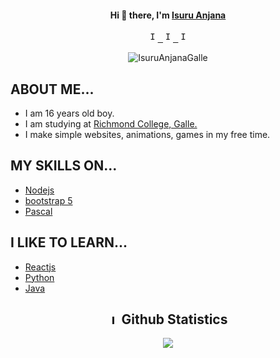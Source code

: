 <h4 align="center"> Hi 👋 there, I'm <a href="https://www.ohidur.com">Isuru Anjana</a></h4>

<p align="center">
  <samp>
<a href="https://github.com/IsuruAnjanaGalle/">
  <img  alt="Isuru Anjana's Github" width="16px" src="https://cdn.jsdelivr.net/npm/simple-icons@v3/icons/github.svg" />
</a>
<a href="https://www.reddit.com/user/CGwithIsuru/">
  <img  alt="Isuru Anjana's reddit" width="16px" src="https://cdn.jsdelivr.net/npm/simple-icons@v3/icons/reddit.svg" />
</a>
<a href="https://www.youtube.com/channel/UCX8y05Wh8W3P0vqx6WDl5NQ/">
  <img  alt="Isuru Anjana's YouTube" width="16px" src="https://cdn.jsdelivr.net/npm/simple-icons@3.13.0/icons/youtube.svg" />
</a>
  </samp>
  
  <br>
 </p>
 
<p align="center">
  <img src="https://komarev.com/ghpvc/?username=IsuruAnjanaGalle" alt="IsuruAnjanaGalle" /> 
</p>

## ABOUT ME...
- I am 16 years old boy.
- I am studying at <a href="https://www.richmondcollege.lk/" target="_blank">Richmond College, Galle.</a>
- I make simple websites, animations, games in my free time.

## MY SKILLS ON...
- <a href="https://nodejs.org/en/" target="_blank">Nodejs</a>
- <a href="https://getbootstrap.com/docs/5.0/getting-started/introduction/" target="_blank">bootstrap 5</a>
- <a href="https://www.freepascal.org/" target="_blank">Pascal</a>

## I LIKE TO LEARN...
- <a href="https://reactjs.org/" target="_blank">Reactjs</a>
- <a href="https://www.python.org/" target="_blank">Python</a>
- <a href="https://www.java.com/en/" arget="_blank">Java</a>

<h2 align="center"> <img  alt="Isuru Anjana's Github" width="16px" src="https://cdn.jsdelivr.net/npm/simple-icons@v3/icons/github.svg" /> Github Statistics </h2>
<p align="center">
<img src="https://github-readme-stats.vercel.app/api?username=IsuruAnjanaGalle&show_icons=true&title_color=26d198&icon_color=26d198&text_color=26d198&bg_color=000000">
</p>
<br/>

